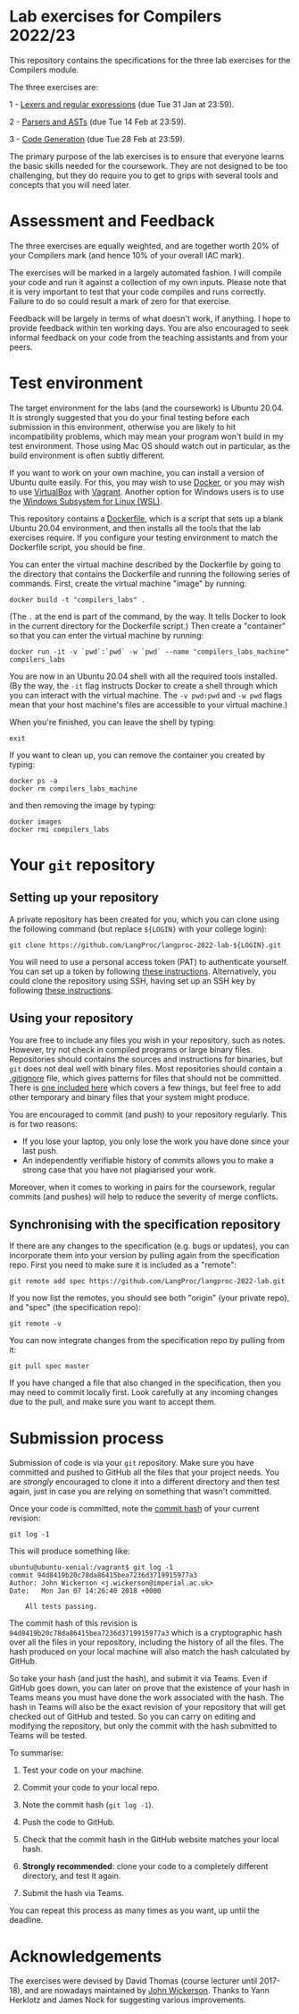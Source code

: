 Lab exercises for Compilers 2022/23
===============================================

This repository contains the specifications for the three lab exercises for the Compilers module.

The three exercises are:

1 - [Lexers and regular expressions](1-regexes) (due Tue 31 Jan at 23:59).

2 - [Parsers and ASTs](2-parsers) (due Tue 14 Feb at 23:59).

3 - [Code Generation](3-codegen) (due Tue 28 Feb at 23:59).

The primary purpose of the lab exercises is to ensure that everyone learns the basic skills needed for the coursework. They are not designed to be too challenging, but they do require you to get to grips with several tools and concepts that you will need later.


Assessment and Feedback
=======================

The three exercises are equally weighted, and are together worth 20% of your Compilers mark (and hence 10% of your overall IAC mark).

The exercises will be marked in a largely automated fashion. I will compile your code and run it against a collection of my own inputs. Please note that it is very important to test that your code compiles and runs correctly. Failure to do so could result a mark of zero for that exercise.

Feedback will be largely in terms of what doesn't work, if anything. I hope to provide feedback within ten working days. You are also encouraged to seek informal feedback on your code from the teaching assistants and from your peers.


Test environment
================

The target environment for the labs (and the coursework) is Ubuntu 20.04. It is strongly suggested that you do your final testing before each submission in this environment, otherwise you are likely to hit incompatibility problems, which may mean your program won't build in my test environment. Those using Mac OS should watch out in particular, as the build environment is often subtly different.

If you want to work on your own machine, you can install a version of Ubuntu
quite easily. For this, you may wish to use [Docker](https://www.docker.com/), or you may wish to use [VirtualBox](https://www.virtualbox.org/) with
[Vagrant](https://www.vagrantup.com/). Another option for Windows users is to use the [Windows
Subsystem for Linux (WSL)](https://docs.microsoft.com/en-us/windows/wsl/about).

This repository contains a [Dockerfile](Dockerfile), which is a script that sets up a blank Ubuntu 20.04 environment, and then installs all the tools that the lab exercises require. If you configure your testing environment to match the Dockerfile script, you should be fine.

You can enter the virtual machine described by the Dockerfile by going to the directory that contains the Dockerfile and running the following series of commands. First, create the virtual machine "image" by running:

    docker build -t "compilers_labs" .
	
(The `.` at the end is part of the command, by the way. It tells Docker to look in the current directory for the Dockerfile script.) Then create a "container" so that you can enter the virtual machine by running:

    docker run -it -v `pwd`:`pwd` -w `pwd` --name "compilers_labs_machine" compilers_labs
	
You are now in an Ubuntu 20.04 shell with all the required tools installed. (By the way, the `-it` flag instructs Docker to create a shell through which you can interact with the virtual machine. The `-v pwd:pwd` and `-w pwd` flags mean that your host machine's files are accessible to your virtual machine.) 

When you're finished, you can leave the shell by typing:

    exit
	
If you want to clean up, you can remove the container you created by typing:

	docker ps -a
	docker rm compilers_labs_machine
	
and then removing the image by typing:

	docker images
	docker rmi compilers_labs


Your `git` repository
======================

Setting up your repository
--------------------------

A private repository has been created for you, which you can clone using the following command (but replace `${LOGIN}` with your college login):
````
git clone https://github.com/LangProc/langproc-2022-lab-${LOGIN}.git
````

You will need to use a personal access token (PAT) to authenticate yourself. You can set up a token by following [these instructions](https://docs.github.com/en/authentication/keeping-your-account-and-data-secure/creating-a-personal-access-token). Alternatively, you could clone the repository using SSH, having set up an SSH key by following [these instructions](https://docs.github.com/en/authentication/connecting-to-github-with-ssh/generating-a-new-ssh-key-and-adding-it-to-the-ssh-agent).

Using your repository
---------------------

You are free to include any files you wish in your repository, such as notes. However, try not check in compiled programs or large binary files. Repositories should contains the sources and instructions for binaries, but `git` does not deal well with binary files. Most repositories should contain a [.gitignore](https://git-scm.com/docs/gitignore) file, which gives patterns for files that should not be committed. There is [one included here](.gitignore) which covers a few things, but feel free to add other temporary and binary files that your system might produce.

You are encouraged to commit (and push) to your repository regularly. This is for two reasons:
- If you lose your laptop, you only lose the work you have done since your last push.
- An independently verifiable history of commits allows you to make a strong case that you have not plagiarised your work.

Moreover, when it comes to working in pairs for the coursework, regular commits (and pushes) will help to reduce the severity of merge conflicts.

Synchronising with the specification repository
-----------------------------------------------

If there are any changes to the specification (e.g. bugs or updates), you can incorporate them into your version by pulling again from the specification repo. First you need to make sure it is included as a "remote":
````
git remote add spec https://github.com/LangProc/langproc-2022-lab.git
````
If you now list the remotes, you should see both "origin" (your private repo), and "spec" (the specification repo):
````
git remote -v
````
You can now integrate changes from the specification repo by pulling from it:
````
git pull spec master
````

If you have changed a file that also changed in the specification, then you may need to commit locally first. Look carefully at any incoming changes due to the pull, and make sure you want to accept them.

Submission process
==================

Submission of code is via your `git` repository. Make sure you have committed and pushed to GitHub all the files that your project needs. You are _strongly_ encouraged to clone it into a different directory and then test again, just in case you are relying on something that wasn't committed.

Once your code is committed, note the [commit hash](https://blog.thoughtram.io/git/2014/11/18/the-anatomy-of-a-git-commit.html)
of your current revision:

````
git log -1
````
This will produce something like:
````
ubuntu@ubuntu-xenial:/vagrant$ git log -1
commit 94d8419b20c78da86415bea7236d3719915977a3
Author: John Wickerson <j.wickerson@imperial.ac.uk>
Date:   Mon Jan 07 14:26:40 2018 +0000

    All tests passing.
````

The commit hash of this revision is `94d8419b20c78da86415bea7236d3719915977a3` which is a cryptographic hash over all the files in your repository, including the history of all the files. The hash produced on your local machine will also match the hash calculated by GitHub.

So take your hash (and just the hash), and submit it via Teams.  Even if GitHub goes down, you can later on prove that the existence of your hash in Teams means you must have done the work associated with the hash. The hash in Teams will also be the exact revision of your repository that will get checked out of GitHub and tested. So you can carry on editing and modifying the repository, but only the commit with the hash submitted to Teams will be tested.

To summarise:

1. Test your code on your machine.

2. Commit your code to your local repo.

3. Note the commit hash (`git log -1`).

4. Push the code to GitHub.

5. Check that the commit hash in the GitHub website matches your local hash.

6. **Strongly recommended**: clone your code to a completely different directory, and test it again.

7. Submit the hash via Teams.

You can repeat this process as many times as you want, up until the deadline.

Acknowledgements
================

The exercises were devised by David Thomas (course lecturer until 2017-18), and are nowadays maintained by [John Wickerson](https://johnwickerson.github.io/). Thanks to Yann Herklotz and James Nock for suggesting various improvements.
